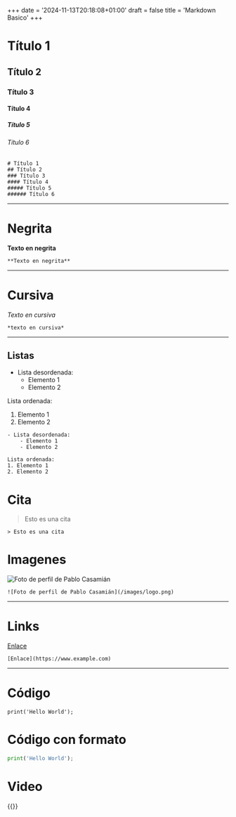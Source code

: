 +++
date = '2024-11-13T20:18:08+01:00'
draft = false
title = 'Markdown Basico'
+++

# Título 1
## Título 2
### Título 3
#### Título 4
##### Título 5
###### Título 6
```
# Título 1
## Título 2
### Título 3
#### Título 4
##### Título 5
###### Título 6
```

---

# Negrita
**Texto en negrita**
```
**Texto en negrita**
```
---

# Cursiva
*Texto en cursiva*
```
*texto en cursiva*
```

---

## Listas
- Lista desordenada:
    - Elemento 1
    - Elemento 2

Lista ordenada:
1. Elemento 1
2. Elemento 2

```
- Lista desordenada:
    - Elemento 1
    - Elemento 2

Lista ordenada:
1. Elemento 1
2. Elemento 2
```

# Cita

> Esto es una cita
```
> Esto es una cita
```

# Imagenes

![Foto de perfil de Pablo Casamián](/images/logo.png)

```
![Foto de perfil de Pablo Casamián](/images/logo.png)
```

--- 

# Links 

[Enlace](https://www.example.com)
```
[Enlace](https://www.example.com)
```
--- 

# Código
`
print('Hello World');
`

# Código con formato

```py
print('Hello World');
```

# Video
{{<youtube V9PVRfjEBTI>}}
